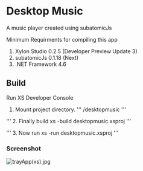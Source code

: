 # Desktop Music
A music player created using subatomicJs

Minimum Requirments for compiling this app

1. Xylon Studio 0.2.5 (Developer Preview Update 3)
2. subatomicJs 0.1.18 (Next)
3. .NET Framework 4.6

## Build
Run XS Developer Console

1. Mount project directory. 
'''
/desktopmusic
'''

'''
2. Finally build
xs -build desktopmusic.xsproj
'''

'''
3. Now run
xs -run desktopmusic.xsproj
'''

### Screenshot
![trayApp(xs).jpg](https://s30.postimg.org/lp9os026p/tray_App_xs.jpg)
